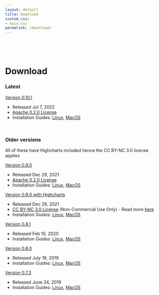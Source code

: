 ```yaml
---
layout: default
title: Download
custom_css:
- main.css
permalink: /download/
---
```


<p>&nbsp;</p>
<p>&nbsp;</p>

# Download


### Latest

[Version 0.10.1](https://webdav-r3lab.uni.lu/public/ada-artifacts/ada-web-0.10.x/ada-web-0.10.1.zip)
- Released Jul 7, 2022
- [Apache 0.2.0 License](https://www.apache.org/licenses/LICENSE-2.0.txt)
- Installation Guides: [Linux](/installation/linux/0_10_1), [MacOS](/installation/macos/0_10_1)

&nbsp; 

### Older versions

All of these have Highcharts included hence the CC BY-NC 3.0 license applies 

[Version 0.9.0](https://peterbanda.net/ada-web-0.9.0.zip)
- Released Dec 29, 2021
- [Apache 0.2.0 License](https://www.apache.org/licenses/LICENSE-2.0.txt)
- Installation Guides: [Linux](/installation/linux/0_9_0), [MacOS](/installation/macos/0_9_0)

[Version 0.9.0 with Highcharts](https:/peterbanda.net/ada-web-highcharts-0.9.0.zip)
- Released Dec 29, 2021
- [CC BY-NC 3.0 License](https://creativecommons.org/licenses/by-nc/3.0/) (Non-Commercial Use Only) - Read more [here](https://github.com/ada-discovery/ada-web-highcharts)
- Installation Guides: [Linux](/installation/linux/0_9_0_w_highcharts), [MacOS](/installation/macos/0_9_0_w_highcharts)

[Version 0.8.1](https://webdav-r3lab.uni.lu/public/ada-artifacts/ada-web-0.8.1.zip)
- Released Feb 10, 2020
- Installation Guides: [Linux](/installation/linux/0_8_x), [MacOS](/installation/macos/0_8_x)

[Version 0.8.0](https://webdav-r3lab.uni.lu/public/ada-artifacts/ada-web-0.8.x/ada-web-0.8.0.zip)
- Released July 19, 2019
- Installation Guides: [Linux](/installation/linux/0_8_x), [MacOS](/installation/macos/0_8_x)

[Version 0.7.3](https://peterbanda.net/ada-web-0.7.3.zip)
- Released June 24, 2019
- Installation Guides: [Linux](/installation/linux/0_7_x), [MacOS](/installation/macos/0_7_x)
